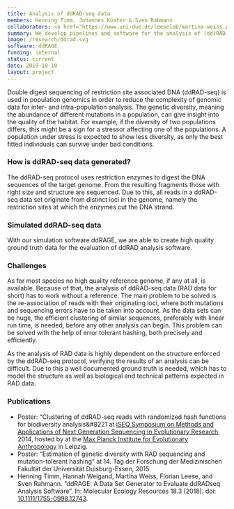 ```yaml
---
title: Analysis of ddRAD-seq data
members: Henning Timm, Johannes Köster & Sven Rahmann
collaborators: <a href="https://www.uni-due.de/leeselab/martina-weiss.php">Martina Weiss</a>, <a href="https://www.uni-due.de/aquatische_oekosystemforschung/fleese">Florian Leese</a>
summary: We develop pipelines and software for the analysis of (dd)RAD-seq data and evaluate them using both real and simulated data.
image: /research/ddrad.svg
software: ddRAGE
funding: internal
status: current 
date: 2019-10-10
layout: project
---
```


Double digest sequencing of restriction site associated DNA (ddRAD-seq) is used in population genomics in order to reduce the complexity of genomic data for inter- and intra-population analysis. The genetic diversity, meaning the abundance of different mutations in a population, can give insight into the quality of the habitat.
For example, if the diversity of two populations differs, this might be a sign for a stressor affecting one of the populations. A population under stress is expected to show less diversity, as only the best fitted individuals can survive under bad conditions.

### How is ddRAD-seq data generated?

The ddRAD-seq protocol uses restriction enzymes to digest the DNA sequences of the target genome.
From the resulting fragments those with right size and structure are sequenced.
Due to this, all reads in a ddRAD-seq data set originate from distinct loci in the genome, namely the restriction sites at which the enzymes cut the DNA strand.

### Simulated ddRAD-seq data
With our simulation software ddRAGE, we are able to create high quality ground truth data for the evaluation of ddRAD analysis software.


### Challenges

As for most species no high quality reference genome, if any at all, is available.
Because of that, the analysis of ddRAD-seq data (RAD data for short) has to work without a reference.
The main problem to be solved is the re-association of reads with their originating loci, where both mutations and sequencing errors have to be taken into account.
As the data sets can be huge, the efficient clustering of similar sequences, preferably with linear run time, is needed, before any other analysis can begin.
This problem can be solved with the help of error tolerant hashing, both precisely and efficiently.

As the analysis of RAD data is highly dependent on the structure enforced by the ddRAD-seq protocol, verifying the results of an analysis can be difficult.
Due to this a well documented ground truth is needed, which has to model the structure as well as biological and technical patterns expected in RAD data.

### Publications

  * Poster: “Clustering of ddRAD-seq reads with randomized hash functions for biodiversity analysis&#8221 at [iSEQ Symposium on Methods and Applications of Next Generation Sequencing in Evolutionary Research][1], 2014, hosted by at the [Max Planck Institute for Evolutionary Anthropology][2] in Leipzig.
  * Poster: “Estimation of genetic diversity with RAD sequencing and mutation-tolerant hashing” at 14. Tag der Forschung der Medizinischen Fakultät der Universität Duisburg-Essen, 2015.
  * Henning Timm, Hannah Weigand, Martina Weiss, Florian Leese, and Sven Rahmann. “ddRAGE: A Data Set Generator to Evaluate ddRADseq Analysis Software”. In: Molecular Ecology Resources 18.3 (2018). doi: [10.1111/1755-0998.12743][3].
  

 [1]: https://www.idiv.de/
 [2]: http://www.eva.mpg.de/german/index.html
 [3]: https://doi.org/10.1111/1755-0998.12743
